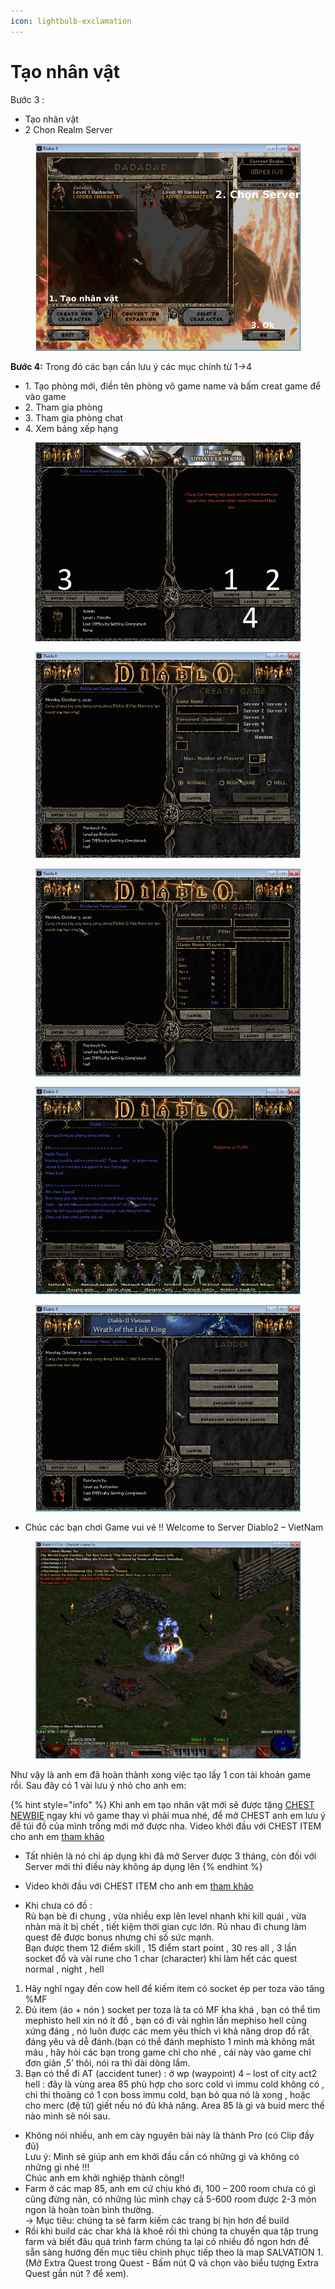 ```yaml
---
icon: lightbulb-exclamation
---
```


# Tạo nhân vật

Bước 3 :

* Tạo nhân vật
* 2 Chon Realm Server

<figure><img src="../.gitbook/assets/char.webp" alt=""><figcaption></figcaption></figure>

**Bước 4:** Trong đó các bạn cần lưu ý các mục chính từ 1->4

* 1\. Tạo phòng mới, điền tên phòng vô game name và bấm creat game để vào game
* 2\. Tham gia phòng
* 3\. Tham gia phòng chat
* 4\. Xem bảng xếp hạng

<figure><img src="../.gitbook/assets/BGiadTe.jpg" alt=""><figcaption></figcaption></figure>

<figure><img src="../.gitbook/assets/createroom.webp" alt=""><figcaption></figcaption></figure>

<figure><img src="../.gitbook/assets/Join.webp" alt=""><figcaption></figcaption></figure>

<figure><img src="../.gitbook/assets/Enter-chat.webp" alt=""><figcaption></figcaption></figure>

<figure><img src="../.gitbook/assets/ladder.webp" alt=""><figcaption></figcaption></figure>

* Chúc các bạn chơi Game vui vẻ !! Welcome to Server Diablo2 – VietNam

<figure><img src="../.gitbook/assets/Welcome.webp" alt=""><figcaption></figcaption></figure>

Như vậy là anh em đã hoàn thành xong việc tạo lấy 1 con tài khoản game rồi. Sau đây có 1 vài lưu ý nhỏ cho anh em:

{% hint style="info" %}
Khi anh em tạo nhân vật mới sẽ được tặng [CHEST NEWBIE](https://diablo2-vn.com/tm/vat-pham/chest-newbie-va-nhung-dieu-can-luu-y/) ngay khi vô game thay vì phải mua nhé, để mở CHEST anh em lưu ý để túi đồ của mình trống mới mở được nha. Video khởi đầu với CHEST ITEM cho anh em [tham khảo](https://www.youtube.com/playlist?list=PL6cS6t9UKFmXKR71uJ0sre1bF1-75KdUY)

* Tất nhiên là nó chỉ áp dụng khi đã mở Server được 3 tháng, còn đối với Server mới thì điều này không áp dụng lên
{% endhint %}

* Video khởi đầu với CHEST ITEM cho anh em [tham khảo](https://www.youtube.com/playlist?list=PL6cS6t9UKFmXKR71uJ0sre1bF1-75KdUY)
* Khi chưa có đồ :\
  Rủ bạn bè đi chung , vừa nhiều exp lên level nhanh khi kill quái , vừa nhàn mà ít bị chết , tiết kiệm thời gian cực lớn. Rủ nhau đi chung làm quest đê được bonus nhưng chỉ số sức mạnh.\
  Bạn được them 12 điểm skill , 15 điểm start point , 30 res all , 3 lần socket đồ và vài rune cho 1 char (character) khi làm hết các quest normal , night , hell

1. Hãy nghĩ ngay đến cow hell để kiếm item có socket ép per toza vào tăng %MF
2. Đủ item (áo + nón ) socket per toza là ta có MF kha khá , bạn có thể tìm mephisto hell xin nó ít đồ , bạn có đi vài nghìn lần mephiso hell cũng xứng đáng , nó luôn được các mem yêu thích vì khả năng drop đồ rất đáng yêu và dễ đánh.(bạn có thể đánh mephisto 1 mình mà không mất máu , hãy hỏi các bạn trong game chỉ cho nhé , cái này vào game chỉ đơn giản ,5’ thôi, nói ra thì dài dòng lắm.
3. Bạn có thể đi AT (accident tuner) : ở wp (waypoint) 4 – lost of city act2 hell : đây là vùng area 85 phù hợp cho sorc cold vì immu cold không có , chỉ thi thoảng có 1 con boss immu cold, bạn bỏ qua nó là xong , hoặc cho merc (đệ tử) giết nếu nó đủ khả năng. Area 85 là gì và buid merc thế nào mình sẽ nói sau.

* Không nói nhiều, anh em cày nguyên bài này là thành Pro (có Clip đầy đủ)\
  Lưu ý: Mình sẽ giúp anh em khởi đầu cần có những gì và không có những gì nhé !!!\
  Chúc anh em khởi nghiệp thành công!!
* Farm ở các map 85, anh em cứ chịu khó đi, 100 – 200 room chưa có gì cũng đừng nản, có những lúc mình chạy cả 5-600 room được 2-3 món ngon là hoàn toàn bình thường.\
  -> Mục tiêu: chúng ta sẽ farm kiếm các trang bị hịn hơn để build
* Rồi khi build các char khá là khoẻ rồi thì chúng ta chuyển qua tập trung farm và biết đâu quá trình farm chúng ta lại có nhiều đồ ngon hơn để sẵn sàng hướng đến mục tiêu chinh phục tiếp theo là map SALVATION 1. (Mở Extra Quest trong Quest - Bấm nút Q và chọn vào biểu tượng Extra Quest gần nút ? để xem).

